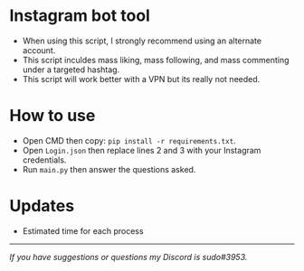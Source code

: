 # Instagram bot tool
- When using this script, I strongly recommend using an alternate account.<br/>
- This script inculdes mass liking, mass following, and mass commenting under a targeted hashtag.<br/>
- This script will work better with a VPN but its really not needed.
# How to use
- Open CMD then copy: `pip install -r requirements.txt`.
- Open `Login.json` then replace lines 2 and 3 with your Instagram credentials.
- Run `main.py` then answer the questions asked.
# Updates
- Estimated time for each process
---
*If you have suggestions or questions my Discord is sudo#3953.*

